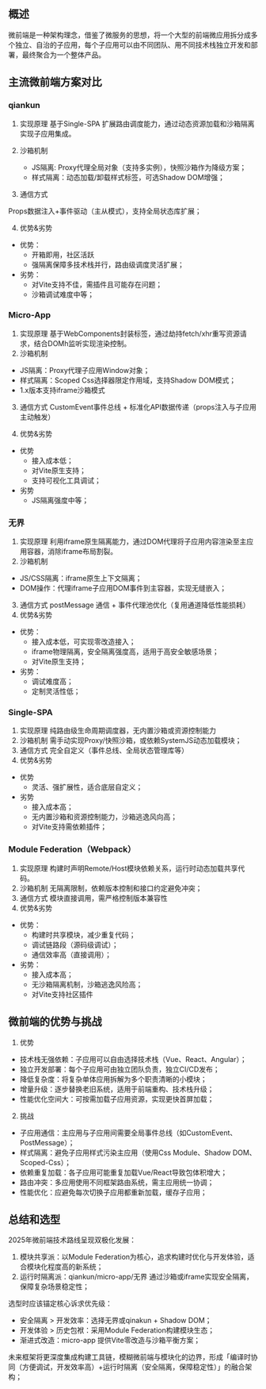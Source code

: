 ## 概述

微前端是一种架构理念，借鉴了微服务的思想，将一个大型的前端微应用拆分成多个独立、自治的子应用，每个子应用可以由不同团队、用不同技术栈独立开发和部署，最终聚合为一个整体产品。

## 主流微前端方案对比

### qiankun

1. 实现原理
基于Single-SPA 扩展路由调度能力，通过动态资源加载和沙箱隔离实现子应用集成。

2. 沙箱机制
    - JS隔离: Proxy代理全局对象（支持多实例），快照沙箱作为降级方案；
    - 样式隔离：动态加载/卸载样式标签，可选Shadow DOM增强；
3. 通信方式

Props数据注入+事件驱动（主从模式），支持全局状态库扩展；

4. 优势&劣势
  - 优势：
    - 开箱即用，社区活跃
    - 强隔离保障多技术栈并行，路由级调度灵活扩展；
  - 劣势：
    - 对Vite支持不佳，需插件且可能存在问题；
    - 沙箱调试难度中等；

### Micro-App
1. 实现原理
基于WebComponents封装<micro-app>标签，通过劫持fetch/xhr重写资源请求，结合DOMh监听实现渲染控制。
2. 沙箱机制
  - JS隔离：Proxy代理子应用Window对象；
  - 样式隔离：Scoped Css选择器限定作用域，支持Shadow DOM模式；
  - 1.x版本支持iframe沙箱模式
3. 通信方式
CustomEvent事件总线 + 标准化API数据传递（props注入与子应用主动触发）

4. 优势&劣势
  - 优势
    - 接入成本低；
    - 对Vite原生支持；
    - 支持可视化工具调试；
  - 劣势
    - JS隔离强度中等；

### 无界
1. 实现原理
利用iframe原生隔离能力，通过DOM代理将子应用内容渲染至主应用容器，消除iframe布局割裂。
2. 沙箱机制
  - JS/CSS隔离：iframe原生上下文隔离；
  - DOM操作：代理iframe子应用DOM事件到主容器，实现无缝嵌入；
3. 通信方式
postMessage 通信 + 事件代理池优化（复用通道降低性能损耗）
4. 优势&劣势
  - 优势：
    - 接入成本低，可实现零改造接入；
    - iframe物理隔离，安全隔离强度高，适用于高安全敏感场景；
    - 对Vite原生支持；
  - 劣势：
    - 调试难度高；
    - 定制灵活性低；

### Single-SPA
1. 实现原理
纯路由级生命周期调度器，无内置沙箱或资源控制能力
2. 沙箱机制
需手动实现Proxy/快照沙箱，或依赖SystemJS动态加载模块；
3. 通信方式
完全自定义（事件总线、全局状态管理库等）
4. 优势&劣势
  - 优势
    - 灵活、强扩展性，适合底层自定义；
  - 劣势
    - 接入成本高；
    - 无内置沙箱和资源控制能力，沙箱逃逸风向高；
    - 对Vite支持需依赖插件；

### Module Federation（Webpack）
1. 实现原理
构建时声明Remote/Host模块依赖关系，运行时动态加载共享代码。
2. 沙箱机制
无隔离限制，依赖版本控制和接口约定避免冲突；
3. 通信方式
模块直接调用，需严格控制版本兼容性
4. 优势&劣势
  - 优势：
    - 构建时共享模块，减少重复代码；
    - 调试链路段（源码级调试）；
    - 通信效率高（直接调用）；
  - 劣势：
    - 接入成本高；
    - 无沙箱隔离机制，沙箱逃逸风险高；
    - 对Vite支持社区插件

## 微前端的优势与挑战

1. 优势
  - 技术栈无强依赖：子应用可以自由选择技术栈（Vue、React、Angular）；
  - 独立开发部署：每个子应用可由独立团队负责，独立CI/CD发布；
  - 降低复杂度：将复杂单体应用拆解为多个职责清晰的小模块；
  - 增量升级：逐步替换老旧系统，适用于前端重构、技术栈升级；
  - 性能优化空间大：可按需加载子应用资源，实现更快首屏加载；

2. 挑战
  - 子应用通信：主应用与子应用间需要全局事件总线（如CustomEvent、PostMessage）；
  - 样式隔离：避免子应用样式污染主应用（使用Css Module、Shadow DOM、Scoped-Css）；
  - 依赖重复加载：各子应用可能重复加载Vue/React导致包体积增大；
  - 路由冲突：多应用使用不同框架路由系统，需主应用统一协调；
  - 性能优化：应避免每次切换子应用都重新加载，缓存子应用；

## 总结和选型

2025年微前端技术路线呈现双极化发展：
1. 模块共享派：以Module Federation为核心，追求构建时优化与开发体验，适合模块化程度高的新系统；
2. 运行时隔离派：qiankun/micro-app/无界 通过沙箱或iframe实现安全隔离，保障复杂场景稳定性；

选型时应该锚定核心诉求优先级：
- 安全隔离 > 开发效率：选择无界或qinakun + Shadow DOM；
- 开发体验 > 历史包袱：采用Module Federation构建模块生态；
- 渐进式改造：micro-app 提供Vite零改造与沙箱平衡方案；

未来框架将更深度集成构建工具链，模糊微前端与模块化的边界，形成「编译时协同（方便调试，开发效率高）+运行时隔离（安全隔离，保障稳定性）」的融合架构；
